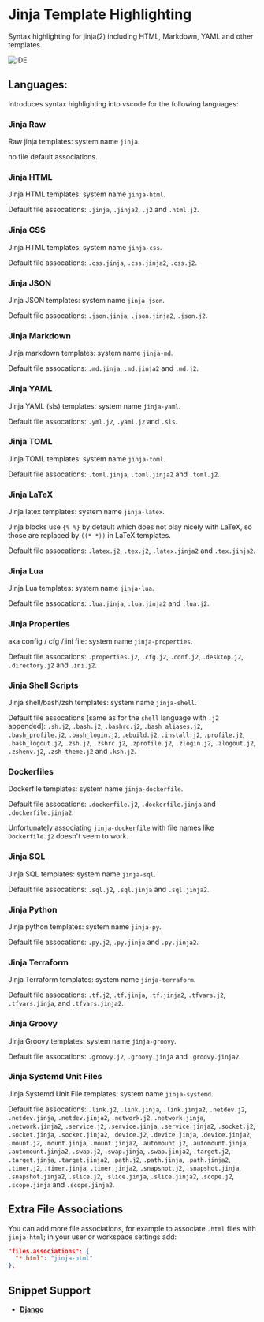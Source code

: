 # Jinja Template Highlighting

Syntax highlighting for jinja(2) including HTML, Markdown, YAML and other templates.

![IDE](https://raw.githubusercontent.com/samuelcolvin/jinjahtml-vscode/master/screenshot.png)

## Languages:

Introduces syntax highlighting into vscode for the following languages:

### Jinja Raw

Raw jinja templates: system name `jinja`.

no file default associations.

### Jinja HTML

Jinja HTML templates: system name `jinja-html`.

Default file assocations: `.jinja`, `.jinja2`, `.j2` and `.html.j2`.

### Jinja CSS

Jinja HTML templates: system name `jinja-css`.

Default file assocations: `.css.jinja`, `.css.jinja2`, `.css.j2`.

### Jinja JSON

Jinja JSON templates: system name `jinja-json`.

Default file assocations: `.json.jinja`, `.json.jinja2`, `.json.j2`.

### Jinja Markdown

Jinja markdown templates: system name `jinja-md`.

Default file assocations: `.md.jinja`, `.md.jinja2` and `.md.j2`.

### Jinja YAML

Jinja YAML (sls) templates: system name `jinja-yaml`.

Default file assocations: `.yml.j2`, `.yaml.j2` and `.sls`.

### Jinja TOML

Jinja TOML templates: system name `jinja-toml`.

Default file assocations: `.toml.jinja`, `.toml.jinja2` and `.toml.j2`.

### Jinja LaTeX

Jinja latex templates: system name `jinja-latex`.

Jinja blocks use `{% %}` by default which does not play nicely with LaTeX,
so those are replaced by `((* *))` in LaTeX templates.

Default file assocations: `.latex.j2`, `.tex.j2`, `.latex.jinja2` and `.tex.jinja2`.

### Jinja Lua

Jinja Lua templates: system name `jinja-lua`.

Default file assocations: `.lua.jinja`, `.lua.jinja2` and `.lua.j2`.

### Jinja Properties

aka config / cfg / ini file: system name `jinja-properties`.

Default file assocations: `.properties.j2`, `.cfg.j2`, `.conf.j2`, `.desktop.j2`, `.directory.j2` and `.ini.j2`.

### Jinja Shell Scripts

Jinja shell/bash/zsh templates: system name `jinja-shell`.

Default file assocations (same as for the `shell` language with `.j2` appended):
`.sh.j2`, `.bash.j2`, `.bashrc.j2`, `.bash_aliases.j2`, `.bash_profile.j2`,
`.bash_login.j2`, `.ebuild.j2`, `.install.j2`, `.profile.j2`, `.bash_logout.j2`, `.zsh.j2`, `.zshrc.j2`,
`.zprofile.j2`, `.zlogin.j2`, `.zlogout.j2`, `.zshenv.j2`, `.zsh-theme.j2` and `.ksh.j2`.

### Dockerfiles

Dockerfile templates: system name `jinja-dockerfile`.

Default file assocations: `.dockerfile.j2`, `.dockerfile.jinja` and `.dockerfile.jinja2`.

Unfortunately associating `jinja-dockerfile` with file names like `Dockerfile.j2` doesn't seem to work.

### Jinja SQL

Jinja SQL templates: system name `jinja-sql`.

Default file assocations: `.sql.j2`, `.sql.jinja` and `.sql.jinja2`.

### Jinja Python

Jinja python templates: system name `jinja-py`.

Default file assocations: `.py.j2`, `.py.jinja` and `.py.jinja2`.

### Jinja Terraform

Jinja Terraform templates: system name `jinja-terraform`.

Default file assocations: `.tf.j2`, `.tf.jinja`, `.tf.jinja2`, `.tfvars.j2`, `.tfvars.jinja`, and `.tfvars.jinja2`.

### Jinja Groovy

Jinja Groovy templates: system name `jinja-groovy`.

Default file assocations: `.groovy.j2`, `.groovy.jinja` and `.groovy.jinja2`.

### Jinja Systemd Unit Files

Jinja Systemd Unit File templates: system name `jinja-systemd`.

Default file assocations: `.link.j2`, `.link.jinja`, `.link.jinja2`, `.netdev.j2`, `.netdev.jinja`, `.netdev.jinja2`, `.network.j2`, `.network.jinja`, `.network.jinja2`, `.service.j2`, `.service.jinja`, `.service.jinja2`, `.socket.j2`, `.socket.jinja`, `.socket.jinja2`, `.device.j2`, `.device.jinja`, `.device.jinja2`, `.mount.j2`, `.mount.jinja`, `.mount.jinja2`, `.automount.j2`, `.automount.jinja`, `.automount.jinja2`, `.swap.j2`, `.swap.jinja`, `.swap.jinja2`, `.target.j2`, `.target.jinja`, `.target.jinja2`, `.path.j2`, `.path.jinja`, `.path.jinja2`, `.timer.j2`, `.timer.jinja`, `.timer.jinja2`, `.snapshot.j2`, `.snapshot.jinja`, `.snapshot.jinja2`, `.slice.j2`, `.slice.jinja`, `.slice.jinja2`, `.scope.j2`, `.scope.jinja` and `.scope.jinja2`.

## Extra File Associations

You can add more file associations, for example to associate `.html` files with `jinja-html`;
in your user or workspace settings add:

```json
"files.associations": {
  "*.html": "jinja-html"
},
```

## Snippet Support

* **[Django](https://github.com/vscode-django/vscode-django)**
